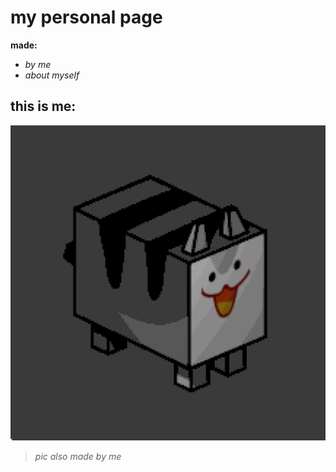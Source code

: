 # **my personal page**
**made:**
* *by me*
* *about myself*

## this is me:
![me](kit.png)

>*pic also made by me*
